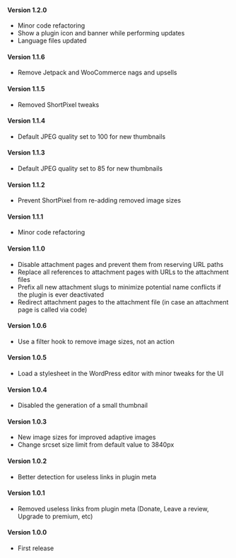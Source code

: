 #### Version 1.2.0
- Minor code refactoring
- Show a plugin icon and banner while performing updates
- Language files updated

#### Version 1.1.6
- Remove Jetpack and WooCommerce nags and upsells

#### Version 1.1.5
- Removed ShortPixel tweaks

#### Version 1.1.4
- Default JPEG quality set to 100 for new thumbnails

#### Version 1.1.3
- Default JPEG quality set to 85 for new thumbnails

#### Version 1.1.2
- Prevent ShortPixel from re-adding removed image sizes

#### Version 1.1.1
- Minor code refactoring

#### Version 1.1.0
- Disable attachment pages and prevent them from reserving URL paths
- Replace all references to attachment pages with URLs to the attachment files
- Prefix all new attachment slugs to minimize potential name conflicts if the plugin is ever deactivated
- Redirect attachment pages to the attachment file (in case an attachment page is called via code)

#### Version 1.0.6
- Use a filter hook to remove image sizes, not an action

#### Version 1.0.5
- Load a stylesheet in the WordPress editor with minor tweaks for the UI

#### Version 1.0.4
- Disabled the generation of a small thumbnail

#### Version 1.0.3
- New image sizes for improved adaptive images
- Change srcset size limit from default value to 3840px

#### Version 1.0.2
- Better detection for useless links in plugin meta

#### Version 1.0.1
- Removed useless links from plugin meta (Donate, Leave a review, Upgrade to premium, etc)

#### Version 1.0.0
- First release
